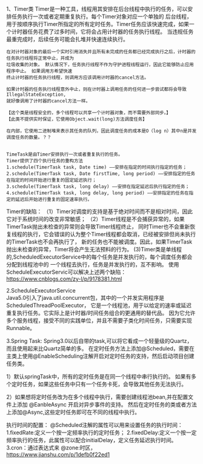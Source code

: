1、Timer类
    Timer是一种工具，线程用其安排在后台线程中执行的任务，可以安排任务执行一次或者定期重复执行。每个Timer对象对应一个单独的
    后台线程，用于按顺序执行Timer所指定的所有定时任务。Timer任务应该快速完成，如果一个计时器任务花费了过多时间，它将会占用计时器的任务执行线程。
    当违规任务最重完成时，后续任务可能会扎堆并快速连续执行。
    
    在对计时器对象的最后一个实时引用消失并且所有未完成的任务都已经完成执行之后，计时器的任务执行线程将正常中止，并成为
    垃圾收集的对象。 默认情况下，任务执行线程不作为守护进程线程运行，因此它能够防止应用程序中止。 如果调用方希望快速
    终止计时器的任务执行线程，则调用方应该调用计时器的cancel方法。
    
    如果计时器的任务执行线程意外中止，则在计时器上调用任务的任何进一步尝试都将会导致IllegalStateException,
    就好像调用了计时器的cancel方法一样。
    
    【这个类是线程安全的，多个线程可以共享一个计时器对象，而不需要外部同步。】
    【此类不提供实时保证，它使用Object.wait(long)方法调度任务】
    
    在内部，它使用二进制堆来表示其任务的队列，因此调度任务的成本是O（log n）其中n是并发调度任务的数量。？？
    
    
    TimeTask是由Timer安排执行一次或者重复执行的任务。
    Timer提供了四个执行任务的重构方法
    1.schedule(TimerTask task, Date time) ——安排在指定的时间执行指定的任务；
    2.schedule(TimerTask task, Date firstTime, long period) ——安排指定的任务在指定的时间开始进行重复的固定延迟执行；
    3.schedule(TimerTask task, long delay) ——安排在指定延迟后执行指定的任务；
    4.schedule(TimerTask task, long delay, long period) ——安排指定的任务在指定的延迟后开始进行重复的固定速率执行。
    
    
Timer的缺陷：
    （1）Timer对调度的支持是基于绝对时间而不是相对时间，因此它对于系统时间的改变非常敏感；
    （2）Timer线程是不会捕获异常的，如果TimerTask抛出未检查的异常则会导致Timer线程终止，
        同时Timer也不会重新恢复线程的执行，它会错误的认为整个Timer线程都会取消，已经被安排但尚未执行的TimerTask也不会再执行了，
        新的任务也不能被调度。因此，如果TimerTask抛出未检查的异常，Timer将会产生无法预料的行为。
     (3)Timer类是单线程的,ScheduledExecutorService中的每个任务是并发执行的，每个调度任务都会分配到线程池中的
        一个线程去执行，任务是并发执行的，互不影响。
    使用ScheduleExecutorServic可以解决上述两个缺陷：https://www.cnblogs.com/zy-l/p/9178381.html
    
    
 2.ScheduleExecutorService   
    Java5.0引入了java.util.concurrent包，其中的一个并发实用程序是ScheduledThreadPoolExecutor，
    它是一个线程池，用于以给定的速率或延迟 重复执行任务。它实际上是计时器/时间任务组合的更通用的替代品。
    因为它允许多个服务线程，接受不同的实践单位，并且不需要子类化时间任务，只需要实现Runnable。
  
3.Spring Task: Spring3.0以后自带的task,可以将它看成一个轻量级的Quartz，而且使用起来比Quartz简单的多。
    在定时任务方法上添加@Scheduled，需要在主类上使用@EnableScheduling注解开启对定时任务的支持，然后启动项目创建任务类。
  
  1）默认springTask中，所有的定时任务是在同一个线程中串行执行的。
        如果有多个定时任务，如果这些任务中只有一个任务卡死，会导致其他任务无法执行。
   
  2）如果想将定时任务改为在多个线程中执行，需要创建线程池bean,并在配置文件上添加 @EanbleAsync 开启对异步事件的支持。
    然后在定时任务的类或者方法上添加@Async,这些定时任务即可在不同的线程中执行。

执行时间的配置：
    @Scheduled注解的属性可以用来设置任务的执行时间：
    1.fixedRate:定义一个按一定频率执行的定时任务；
    2.fixedDelay:定义一个按一定频率执行的任务，此属性可以配合initialDelay，定义任务延迟执行时间。
    3.cron：通过表达式来
    @zone:时区，
    https://www.jianshu.com/p/1defb0f22ed1